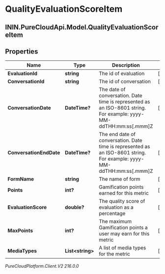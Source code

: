 # QualityEvaluationScoreItem

## ININ.PureCloudApi.Model.QualityEvaluationScoreItem

## Properties

|Name | Type | Description | Notes|
|------------ | ------------- | ------------- | -------------|
| **EvaluationId** | **string** | The id of evaluation | [optional] |
| **ConversationId** | **string** | The id of conversation | [optional] |
| **ConversationDate** | **DateTime?** | The date of conversation. Date time is represented as an ISO-8601 string. For example: yyyy-MM-ddTHH:mm:ss[.mmm]Z | [optional] |
| **ConversationEndDate** | **DateTime?** | The end date of conversation. Date time is represented as an ISO-8601 string. For example: yyyy-MM-ddTHH:mm:ss[.mmm]Z | [optional] |
| **FormName** | **string** | The name of form | [optional] |
| **Points** | **int?** | Gamification points earned for this metric | [optional] |
| **EvaluationScore** | **double?** | The quality score of evaluation as a percentage | [optional] |
| **MaxPoints** | **int?** | The maximum Gamification points a user may earn for this metric | [optional] |
| **MediaTypes** | **List&lt;string&gt;** | A list of media types for the metric | [optional] |



_PureCloudPlatform.Client.V2 216.0.0_
